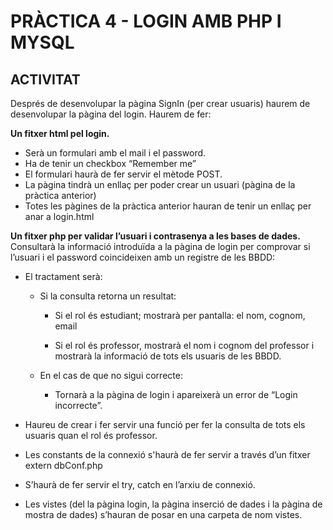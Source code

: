 # PRÀCTICA 4 - LOGIN AMB PHP I MYSQL

## ACTIVITAT

Després de desenvolupar la pàgina SignIn (per crear usuaris) haurem de desenvolupar la pàgina del login. 
Haurem de fer:

**Un fitxer html  pel login.** 
  * Serà un formulari amb el mail i el password. 
  * Ha de tenir un checkbox “Remember me”
  * El formulari haurà de fer servir el mètode POST.
  * La pàgina tindrà un enllaç per poder crear un usuari (pàgina de la pràctica anterior)
  * Totes les pàgines de la pràctica anterior hauran de tenir un enllaç per anar a login.html

**Un fitxer php per validar l’usuari i contrasenya a les bases de dades.**
Consultarà la informació introduïda a la pàgina de login per comprovar si l’usuari i el password coincideixen amb un registre de les BBDD:

- El tractament serà:
  - Si la consulta retorna un resultat:
    - Si el rol és estudiant; mostrarà per pantalla: el nom, cognom, email

    - Si el rol és professor, mostrarà el nom i cognom del professor i mostrarà la informació de tots els usuaris de les BBDD.

  - En el cas de que no sigui correcte:
    - Tornarà a la pàgina de login i apareixerà un error de “Login incorrecte”.

- Haureu de crear i fer servir una funció per fer la consulta de tots els usuaris quan el rol és professor.
- Les constants de la connexió s'haurà de fer servir a través d’un fitxer extern dbConf.php
- S’haurà de fer servir el try, catch en l’arxiu de connexió.
- Les vistes (del la pàgina login, la pàgina inserció de dades i la pàgina de mostra de dades) s’hauran de posar en una carpeta de nom vistes.
